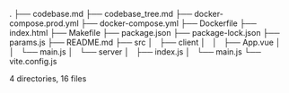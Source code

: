 .
├── codebase.md
├── codebase_tree.md
├── docker-compose.prod.yml
├── docker-compose.yml
├── Dockerfile
├── index.html
├── Makefile
├── package.json
├── package-lock.json
├── params.js
├── README.md
├── src
│   ├── client
│   │   ├── App.vue
│   │   └── main.js
│   └── server
│       ├── index.js
│       └── main.js
└── vite.config.js

4 directories, 16 files
